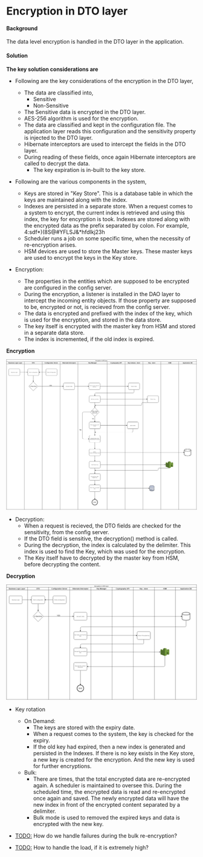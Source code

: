 # Encryption in DTO layer

#### Background

The data level encryption is handled in the DTO layer in the application. 


#### Solution


**The key solution considerations are**

- Following are the key considerations of the encryption in the DTO layer, 

	- The data are classified into, 
		- Sensitive
		- Non-Sensitive 
	- The Sensitive data is encrypted in the DTO layer.
	- AES-256 algorithm is used for the encryption. 
	- The data are classified and kept in the configuration file. The application layer reads this configuration and the sensitivity property is injected to the DTO layer. 
	- Hibernate interceptors are used to intercept the fields in the DTO layer. 
	- During reading of these fields, once again Hibernate interceptors are called to decrypt the data.
        - The key expiration is in-built to the key store.

- Following are the various components in the system, 
	- Keys are stored in "Key Store". This is a database table in which the keys are maintained along with the index. 
	- Indexes are persisted in a separate store. When a request comes to a system to encrypt, the current index is retrieved and using this index, the key for encyrption is took. Indexes are stored along with the encrypted data as the prefix separated by colon. For example, 4:sdf*)(8S@#YFLSJ&*hfdlkj23h
	- Scheduler runs a job on some specific time, when the necessity of re-encryption arises. 
	- HSM devices are used to store the Master keys. These master keys are used to encrypt the keys in the Key store. 
	
- Encryption:
	- The properties in the entities which are supposed to be encrypted are configured in the config server.
	- During the encryption, a listener is installed in the DAO layer to intercept the incoming entity objects. If those property are supposed to be, encrypted or not, is recieved from the config server. 
	- The data is encrypted and prefixed with the index of the key, which is used for the encryption, and stored in the data store. 
	- The key itself is encrypted with the master key from HSM and stored in a separate data store. 
	- The index is incremented, if the old index is expired. 
	
**Encryption**

![Encryption](_images/security/admin-encryption-flow.jpg)		

- Decryption:
	- When a request is recieved, the DTO fields are checked for the sensitivity, from the config server.
	- If the DTO field is sensitive, the decryption() method is called. 
	- During the decryption, the index is calculated by the delimiter. This index is used to find the Key, which was used for the encryption. 
	- The Key itself have to decrypted by the master key from HSM, before decrypting the content. 
	
**Decryption**

![Decryption](_images/security/admin-decryption-flow.jpg)	
	

- Key rotation
	
	- On Demand:
		- The keys are stored with the expiry date. 
		- When a request comes to the system, the key is checked for the expiry. 
		- If the old key had expired, then a new index is generated and persisted in the Indexes. If there is no key exists in the Key store, a new key is created for the encryption. And the new key is used for further encryptions. 
	- Bulk:
		- There are times, that the total encrypted data are re-encrypted again. A scheduler is maintained to oversee this. During the scheduled time, the encrypted data is read and re-encrypted once again and saved. The newly encrypted data will have the new index in front of the encrypted content separated by a delimiter. 
		- Bulk mode is used to removed the expired keys and data is encrypted with the new key.

		

- <TODO:> How do we handle failures during the bulk re-encryption?
- <TODO:> How to handle the load, if it is extremely high?